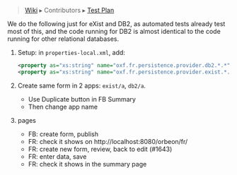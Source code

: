 > [Wiki](Home) ▸ Contributors ▸ [Test Plan](./Contributors-:-Test-Plan)

We do the following just for eXist and DB2, as automated tests already test most of this, and the code running for DB2 is almost identical to the code running for other relational databases.

1. Setup: in `properties-local.xml`, add:

    ```xml
    <property as="xs:string" name="oxf.fr.persistence.provider.db2.*.*"   value="db2"/>
    <property as="xs:string" name="oxf.fr.persistence.provider.exist.*.*" value="exist"/>
    ```
2. Create same form in 2 apps: `exist/a`, `db2/a`.
    - Use Duplicate button in FB Summary
    - Then change app name
3. pages
    - FB: create form, publish
    - FR: check it shows on http://localhost:8080/orbeon/fr/
    - FR: create new form, review, back to edit (#1643)
    - FR: enter data, save
    - FR: check it shows in the summary page

